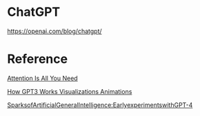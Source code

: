 # ChatGPT

https://openai.com/blog/chatgpt/


# Reference

[Attention Is All You Need](https://arxiv.org/abs/1706.03762)

[How GPT3 Works Visualizations Animations](https://jalammar.github.io/how-gpt3-works-visualizations-animations)

[SparksofArtificialGeneralIntelligence:EarlyexperimentswithGPT-4](https://arxiv.org/pdf/2303.12712v1.pdf)

